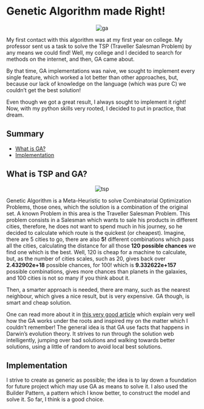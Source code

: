 # Genetic Algorithm made Right!

<p align="center"><img src="https://i1.wp.com/blog.datascienceheroes.com/content/images/2019/01/evolutionary_algortihm-1.gif?w=584&ssl=1" alt="ga" /></p>

My first contact with this algorithm was at my first year on college. My professor sent us a task to solve the TSP (Traveller Salesman Problem) by any means we could find! Well, my college and I decided to search for methods on the internet, and then, GA came about. 

By that time, GA implementations was naive, we sought to implement every single feature, which worked a lot better than other approaches, but, because our lack of knowledge on the language (which was pure C) we couldn’t get the best solution!

Even though we got a great result, I always sought to implement it right! Now, with my python skills very rooted, I decided to put in practice, that dream.

## Summary
- [What is GA?](#what-is-tsp-and-ga)
- [Implementation](#implementation)

## What is TSP and GA?

<p align="center"><img src="https://www.math.uwaterloo.ca/tsp/usa50/img/olson_screen.png" alt="tsp" /></p>

Genetic Algorithm is a Meta-Heuristic to solve Combinatorial Optimization Problems, those ones, which the solution is a combination of the original set. A known Problem in this area is the Traveller Salesman Problem. This problem consists in a Salesman which wants to sale his products in different cities, therefore, he does not want to spend much in his journey, so he decided to calculate which route is the quickest (or cheapest). Imagine, there are 5 cities to go, there are also **5!** different combinations which pass all the cities, calculating the distance for all those **120 possible chances** we find one which is the best. Well, 120 is cheap for a machine to calculate, but, as the number of cities scales, such as 20, gives back over **2.432902e+18** possible chances, for 100! which is **9.332622e+157** possible combinations, gives more chances than planets in the galaxies, and 100 cities is not so many if you think about it.

Then, a smarter approach is needed, there are many, such as the nearest neighbour, which gives a nice result, but is very expensive. GA though, is smart and cheap solution.

One can read more about it in [this very good article](https://towardsdatascience.com/introduction-to-optimization-with-genetic-algorithm-2f5001d9964b) which explain very well how the GA works under the roots and inspired my on the matter which I couldn’t remember! The general idea is that GA use facts that happens in Darwin’s evolution theory. It strives to run through the solution web intelligently, jumping over bad solutions and walking towards better solutions, using a little of random to avoid local best solutions.

## Implementation

I strive to create as generic as possible; the idea is to lay down a foundation for future project which may use GA as means to solve it. I also used the Builder Pattern, a pattern which I know better, to construct the model and solve it. So far, I think is a good choice.
